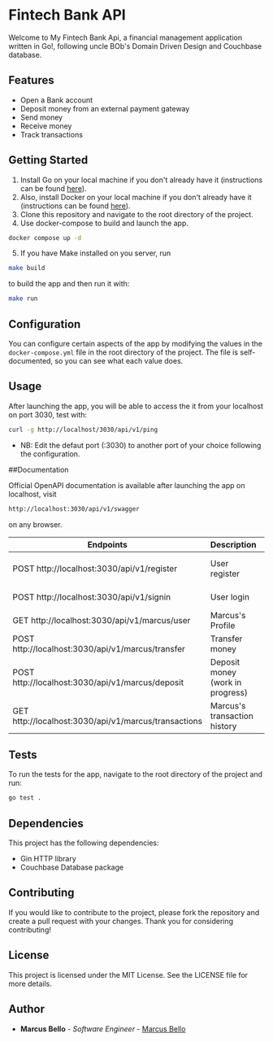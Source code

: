 # Fintech Bank API
Welcome to My Fintech Bank Api, a financial management application written in Go!, following uncle BOb's Domain Driven Design and Couchbase database.

## Features
- Open a Bank account
- Deposit money from an external payment gateway
- Send money
- Receive money
- Track transactions

## Getting Started
1. Install Go on your local machine if you don't already have it (instructions can be found [here](https://www.example.com)).
2. Also, install Docker on your local machine if you don't already have it (instructions can be found [here](https://www.example.com)).
3. Clone this repository and navigate to the root directory of the project.
4. Use docker-compose to build and launch the app.
```bash
docker compose up -d
```
5. If you have Make installed on you server, run
```bash
make build
```
to build the app and then run it with:
```bash
make run
```

## Configuration
You can configure certain aspects of the app by modifying the values in the `docker-compose.yml` file in the root directory of the project.
The file is self-documented, so you can see what each value does.

## Usage
After launching the app, you will be able to access the it from your localhost on port 3030, test with:
```bash
curl -g http://localhost/3030/api/v1/ping
```
* NB: Edit the defaut port (:3030) to another port of your choice following the configuration.

##Documentation

Official OpenAPI documentation is available after launching the app on localhost, visit
```bash
http://localhost:3030/api/v1/swagger
```
on any browser.

| Endpoints                                            | Description                      | Requirements (JSON Body) |
|------------------------------------------------------|----------------------------------|-------|
| POST http://localhost:3030/api/v1/register           | User register                    | {"user_name":"marcus", "password":"marcusPassword" "email":"marcus@email.com",} |
| POST http://localhost:3030/api/v1/signin             | User login                       | {"user_name":"marcus", "password":"marcusPassword"} |
| GET http://localhost:3030/api/v1/marcus/user         | Marcus's Profile                 | empty |
| POST http://localhost:3030/api/v1/marcus/transfer    | Transfer money                   | {"to": "another_user", "amount":20} |
| POST http://localhost:3030/api/v1/marcus/deposit     | Deposit money (work in progress) | {"amount":20} |
| GET http://localhost:3030/api/v1/marcus/transactions | Marcus's transaction history     | empty |

## Tests
To run the tests for the app, navigate to the root directory of the project and run:
```bash
go test .
```

## Dependencies
This project has the following dependencies:

- Gin HTTP library
- Couchbase Database package

## Contributing
If you would like to contribute to the project, please fork the repository and create a pull request with your changes. Thank you for considering contributing!

## License
This project is licensed under the MIT License. See the LICENSE file for more details.

## Author

* **Marcus Bello** - *Software Engineer* - [Marcus Bello](https://github.com/marcusbello/)

